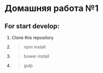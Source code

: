 Домашняя работа №1
=================================

## For start develop:

1. Clone this repository

2. >npm install

3. >bower install

4. >gulp

